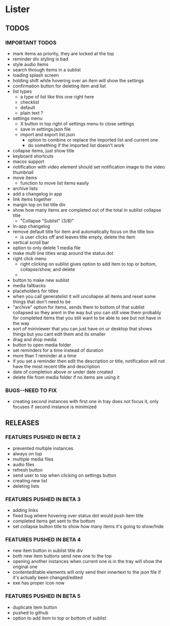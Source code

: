# Lister

## TODOS
### IMPORTANT TODOS
- mark items as priority, they are locked at the top
- reminder div styling is bad
- style audio items
- search through items in a sublist
- loading splash screen
- holding shift while hovering over an item will show the settings
- confirmation button for deleting item and list
- list types
  - a type of list like this one right here
  - checklist
  - default
  - plain text ?
- settings menu
  - X button in top right of settings menu to close settings
  - save in settings.json file
  - import and export list.json
    - option to combine or replace the imported list and current one
    - do something if the imported list doesn't work
- collapse items, just show title
- keyboard shortcuts
- macos support
- notification with video element should set notification image to the video thumbnail
- move items
  - function to move list items easily
- archive lists
- add a changelog in app
- link items together
- margin top on list title div
- show how many items are completed out of the total in sublist collapse title
  - "Collapse "Sublist" (3/8)"
- In-app changelog
- remove default title for item and automatically focus on the title box
  - is user clicks off and leaves title empty, delete the item
- vertical scroll bar
- option to only delete 1 media file
- make multi line titles wrap around the status dot
- right click menu
  - right clicking on sublist gives option to add item to top or bottom, collapse/show, and delete
  - 
- button to make new sublist
- media fallbacks
- placeholders for titles
- when you call generatelist it will uncollapse all items and reset some things that don't need to be
- "archive" option for items, sends them to bottom of that sublist collapsed so they arent in the way but you can still view them
probably for completed items that you still want to be able to see but not have in the way
- sort of miniviewer that you can just have on ur desktop that shows things but you cant edit them and its smaller
- drag and drop media 
- button to open media folder
- set reminders for a time instead of duration
- more than 1 reminder at a time
- if you set a reminder then edit the description or title, notification will not have the most recent title and description
- date of completion above or under date created
- delete file from media folder if no items are using it

### BUGS--NEED TO FIX
- creating second instances with first one in tray does not focus it, only focuses if second instance is minimized 


## RELEASES
### FEATURES PUSHED IN BETA 2
- prevented multiple instances
- always on top
- multiple media files
- audio files
- refresh button
- send user to top when clicking on settings button
- creating new list
- deleting lists

### FEATURES PUSHED IN BETA 3
- adding links
- fixed bug where hovering over status dot would push item title
- completed items get sent to the bottom
- set collapse button title to show how many items it's going to show/hide

### FEATURES PUSHED IN BETA 4
- new item button in sublist title div
- both new item buttons send new one to the top
- opening another instances when current one is in the tray will show the original one
- contenteditable elements will only send their innertext to the json file if it's actually been changed/edited
- exe has proper icon now

### FEATURES PUSHED IN BETA 5
- duplicate item button
- pushed to github
- option to add item to top or bottom of sublist
